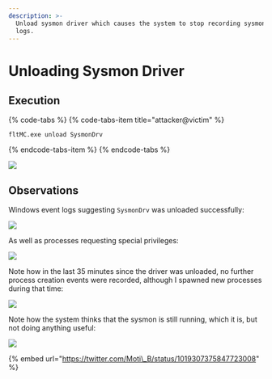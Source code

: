 ```yaml
---
description: >-
  Unload sysmon driver which causes the system to stop recording sysmon event
  logs.
---
```


# Unloading Sysmon Driver

## Execution

{% code-tabs %}
{% code-tabs-item title="attacker@victim" %}
```text
fltMC.exe unload SysmonDrv
```
{% endcode-tabs-item %}
{% endcode-tabs %}

![](../.gitbook/assets/sysmon-cmd.png)

## Observations

Windows event logs suggesting `SysmonDrv` was unloaded successfully:

![](../.gitbook/assets/sysmon-unload-log1.png)

As well as processes requesting special privileges:

![](../.gitbook/assets/sysmon-unload-log2.png)

Note how in the last 35 minutes since the driver was unloaded, no further process creation events were recorded, although I spawned new processes during that time:

![](../.gitbook/assets/sysmon-last-event.png)

Note how the system thinks that the sysmon is still running, which it is, but not doing anything useful:

![](../.gitbook/assets/sysmon-running.png)

{% embed url="https://twitter.com/Moti\_B/status/1019307375847723008" %}

